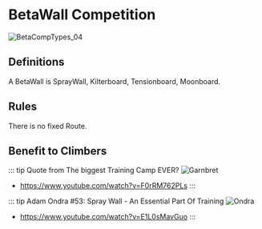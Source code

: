 # BetaWall Competition

![BetaCompTypes_04](/BetaCompTypes_04.png)

## Definitions

A BetaWall is SprayWall, Kilterboard, Tensionboard, Moonboard.

## Rules

There is no fixed Route.

## Benefit to Climbers


::: tip Quote from The biggest Training Camp EVER?
![Garnbret](/SprayWall_00.png)
- https://www.youtube.com/watch?v=F0rRM762PLs
:::

::: tip Adam Ondra #53: Spray Wall - An Essential Part Of Training
![Ondra](/Ondra_SprayWall.png)
- https://www.youtube.com/watch?v=E1L0sMavGuo
::: 

